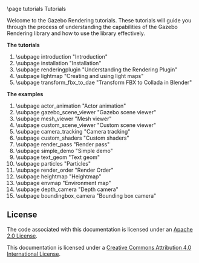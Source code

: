 \page tutorials Tutorials

Welcome to the Gazebo Rendering tutorials. These tutorials
will guide you through the process of understanding the capabilities of the
Gazebo Rendering library and how to use the library effectively.

**The tutorials**

1. \subpage introduction "Introduction"
2. \subpage installation "Installation"
3. \subpage renderingplugin "Understanding the Rendering Plugin"
4. \subpage lightmap "Creating and using light maps"
5. \subpage transform_fbx_to_dae  "Transform FBX to Collada in Blender"

**The examples**

1. \subpage actor_animation  "Actor animation"
2. \subpage gazebo_scene_viewer  "Gazebo scene viewer"
3. \subpage mesh_viewer  "Mesh viewer"
4. \subpage custom_scene_viewer  "Custom scene viewer"
5. \subpage camera_tracking  "Camera tracking"
6. \subpage custom_shaders  "Custom shaders"
7. \subpage render_pass  "Render pass"
8. \subpage simple_demo  "Simple demo"
9. \subpage text_geom  "Text geom"
10. \subpage particles  "Particles"
11. \subpage render_order  "Render Order"
12. \subpage heightmap  "Heightmap"
13. \subpage envmap "Environment map"
14. \subpage depth_camera "Depth camera"
14. \subpage boundingbox_camera "Bounding box camera"

## License

The code associated with this documentation is licensed under an [Apache 2.0 License](https://www.apache.org/licenses/LICENSE-2.0).

This documentation is licensed under a [Creative Commons Attribution 4.0 International License](http://creativecommons.org/licenses/by/4.0/).
